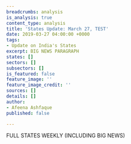 ```yaml
---
breadcrumbs: analysis
is_analysis: true
content_type: analysis
title: 'States Update: March 27, TEST'
date: 2019-03-27 04:00:00 +0000
tags:
- Update on India's States
excerpt: BIG NEWS PARAGRAPH
states: []
sectors: []
subsectors: []
is_featured: false
feature_image: ''
feature_image_credit: ''
sources: []
details: []
author:
- Afeena Ashfaque
published: false

---
```

FULL STATES WEEKLY (INCLUDING BIG NEWS)